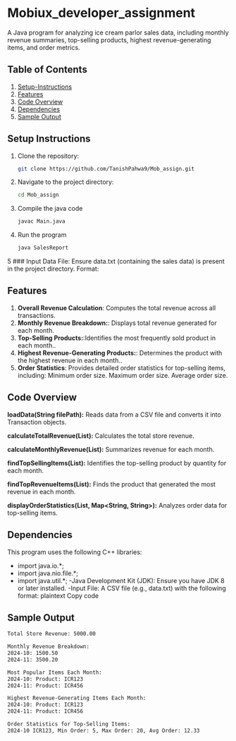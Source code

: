 # Mobiux_developer_assignment
A Java program for analyzing ice cream parlor sales data, including monthly revenue summaries, top-selling products, highest revenue-generating items, and order metrics.

## Table of Contents
1. [Setup-Instructions](#setup-instructions)
2. [Features](#features)
3. [Code Overview](#code-overview)
4. [Dependencies](#dependencies)
5. [Sample Output](#sample-output)

## Setup Instructions
1. Clone the repository:
   ```bash
   git clone https://github.com/TanishPahwa9/Mob_assign.git
2. Navigate to the project directory:
   ````bash
   cd Mob_assign
3. Compile the java code 
   ````bash
   javac Main.java
4. Run the program
   ````bash
   java SalesReport
5 ### Input Data File:
Ensure data.txt (containing the sales data) is present in the project directory. Format:

## Features
1. **Overall Revenue Calculation**: Computes the total revenue across all transactions.
2. **Monthly Revenue Breakdown:**: Displays total revenue generated for each month.
3. **Top-Selling Products:**:Identifies the most frequently sold product in each month..
4. **Highest Revenue-Generating Products:**: Determines the product with the highest revenue in each month..
5. **Order Statistics**: Provides detailed order statistics for top-selling items, including:
Minimum order size.
Maximum order size.
Average order size.

## Code Overview
**loadData(String filePath):**
Reads data from a CSV file and converts it into Transaction objects.

**calculateTotalRevenue(List<Transaction>):**
Calculates the total store revenue.

**calculateMonthlyRevenue(List<Transaction>):**
Summarizes revenue for each month.

**findTopSellingItems(List<Transaction>):**
Identifies the top-selling product by quantity for each month.

**findTopRevenueItems(List<Transaction>):**
Finds the product that generated the most revenue in each month.

**displayOrderStatistics(List<Transaction>, Map<String, String>):**
Analyzes order data for top-selling items.

## Dependencies
This program uses the following C++ libraries:

- import java.io.*;
- import java.nio.file.*;
- import java.util.*;
-Java Development Kit (JDK): Ensure you have JDK 8 or later installed.
-Input File: A CSV file (e.g., data.txt) with the following format:
plaintext
Copy code


## Sample Output

   ````bash
Total Store Revenue: 5000.00

Monthly Revenue Breakdown:
2024-10: 1500.50
2024-11: 3500.20

Most Popular Items Each Month:
2024-10: Product: ICR123
2024-11: Product: ICR456

Highest Revenue-Generating Items Each Month:
2024-10: Product: ICR123
2024-11: Product: ICR456

Order Statistics for Top-Selling Items:
2024-10 ICR123, Min Order: 5, Max Order: 20, Avg Order: 12.33
